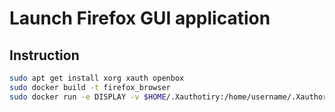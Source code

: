 # Launch Firefox GUI application

## Instruction

```sh
sudo apt get install xorg xauth openbox
sudo docker build -t firefox_browser
sudo docker run -e DISPLAY -v $HOME/.Xauthotiry:/home/username/.Xauthority --net=host firefox_browser
```




